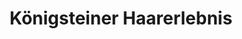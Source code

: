 ---
title: "Königsteiner Haarerlebnis"
url: /koenigstein/koenigsteiner-haarerlebnis/
shop: Friseur
---